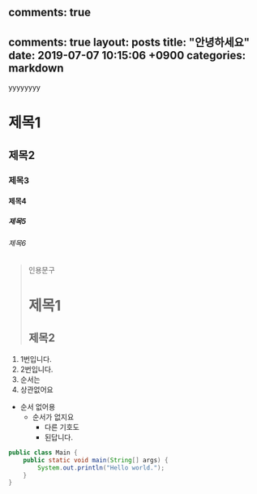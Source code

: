 comments: true
---
comments: true
layout: posts
title:  "안녕하세요"
date:   2019-07-07 10:15:06 +0900
categories: markdown
---
yyyyyyyy
# 제목1
## 제목2
### 제목3
#### 제목4
##### 제목5
###### 제목6
> 인용문구
> # 제목1
> ## 제목2
1. 1번입니다.
2. 2번입니다.
4. 순서는
3. 상관없어요

* 순서 없어용
  * 순서가 없지요
    - 다른 기호도
    + 된답니다.

```  java
public class Main {
    public static void main(String[] args) {
        System.out.println("Hello world.");
    }
}
```
